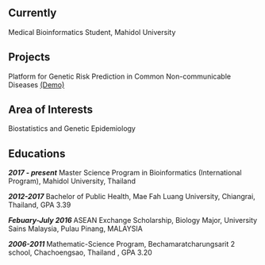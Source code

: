 ---
---
## Currently
Medical Bioinformatics Student, Mahidol University
## Projects
Platform for Genetic Risk Prediction in Common Non-communicable Diseases [(Demo)](https://hub.docker.com/u/kittisak1803)
## Area of Interests
Biostatistics and Genetic Epidemiology
## Educations
<strong><em>2017 - present</em></strong> Master Science Program in Bioinformatics (International Program), Mahidol University, Thailand

<strong><em>2012-2017</em></strong> Bachelor of Public Health, Mae Fah Luang University, Chiangrai, Thailand, GPA 3.39

<strong><em>Febuary-July 2016 </em></strong> ASEAN Exchange Scholarship, Biology Major, University Sains Malaysia, Pulau Pinang, MALAYSIA

<strong><em> 2006-2011 </em></strong> Mathematic-Science Program, Bechamaratcharungsarit 2 school, Chachoengsao, Thailand , GPA 3.20
